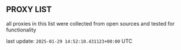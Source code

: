 ## PROXY LIST

all proxies in this list were collected from open sources and tested for functionality

last update: `2025-01-29 14:52:10.431123+00:00` UTC